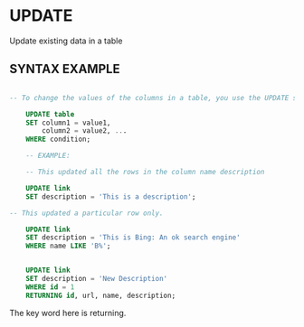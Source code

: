 # UPDATE

Update existing data in a table

## SYNTAX EXAMPLE

```sql

-- To change the values of the columns in a table, you use the UPDATE statement.

    UPDATE table
    SET column1 = value1,
        column2 = value2, ...
    WHERE condition;

    -- EXAMPLE:

    -- This updated all the rows in the column name description

    UPDATE link
    SET description = 'This is a description';

-- This updated a particular row only.  

    UPDATE link
    SET description = 'This is Bing: An ok search engine'
    WHERE name LIKE 'B%';


    UPDATE link
    SET description = 'New Description'
    WHERE id = 1
    RETURNING id, url, name, description;
```

The key word here is returning. 